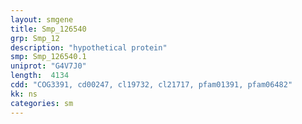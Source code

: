 ```yaml
---
layout: smgene
title: Smp_126540
grp: Smp_12
description: "hypothetical protein"
smp: Smp_126540.1
uniprot: "G4V7J0"
length:  4134
cdd: "COG3391, cd00247, cl19732, cl21717, pfam01391, pfam06482"
kk: ns
categories: sm
---
```

